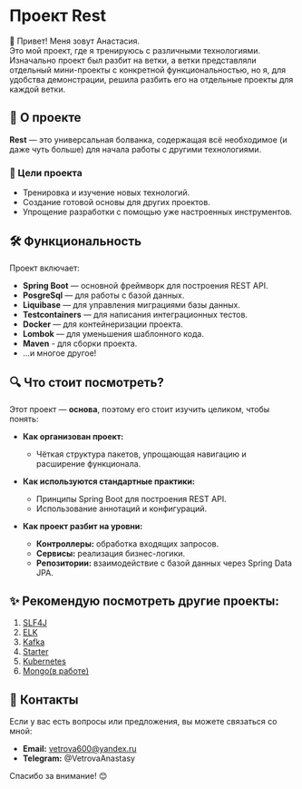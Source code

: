 # Проект Rest

👋 Привет! Меня зовут Анастасия.  
Это мой проект, где я тренируюсь с различными технологиями.
Изначально проект был разбит на ветки, а ветки представляли отдельный мини-проекты с конкретной функциональностью, но я, для удобства демонстрации, решила разбить его на отдельные проекты для каждой ветки.

## 🌟 О проекте
**Rest** — это универсальная болванка, содержащая всё необходимое (и даже чуть больше) для начала работы c другими технологиями.

### 🎯 Цели проекта
- Тренировка и изучение новых технологий.
- Создание готовой основы для других проектов.
- Упрощение разработки с помощью уже настроенных инструментов.

## 🛠️ Функциональность
Проект включает:
- **Spring Boot** — основной фреймворк для построения REST API.
- **PosgreSql** — для работы с базой данных.
- **Liquibase** — для управления миграциями базы данных.
- **Testcontainers** — для написания интеграционных тестов.
- **Docker** — для контейнеризации проекта.
- **Lombok** — для уменьшения шаблонного кода.
- **Maven** - для сборки проекта.
- ...и многое другое!

## 🔍 Что стоит посмотреть?

Этот проект — **основа**, поэтому его стоит изучить целиком, чтобы понять:

- **Как организован проект:**
    - Чёткая структура пакетов, упрощающая навигацию и расширение функционала.

- **Как используются стандартные практики:**
    - Принципы Spring Boot для построения REST API.
    - Использование аннотаций и конфигураций.

- **Как проект разбит на уровни:**
    - **Контроллеры:** обработка входящих запросов.
    - **Сервисы:** реализация бизнес-логики.
    - **Репозитории:** взаимодействие с базой данных через Spring Data JPA.

## ✨ Рекомендую посмотреть другие проекты:
1. [SLF4J](https://github.com/AnastasiyaVetrova/SLF4J)
2. [ELK](https://github.com/AnastasiyaVetrova/ELK)
3. [Kafka](https://github.com/AnastasiyaVetrova/Kafka)
4. [Starter](https://github.com/AnastasiyaVetrova/Starter)
5. [Kubernetes](https://github.com/AnastasiyaVetrova/Kubernetes)
6. [Mongo(в работе)](https://github.com/AnastasiyaVetrova/Mongo)

## 🤝 Контакты
Если у вас есть вопросы или предложения, вы можете связаться со мной:
- **Email:** vetrova600@yandex.ru
- **Telegram:** @VetrovaAnastasy

Спасибо за внимание! 😊
